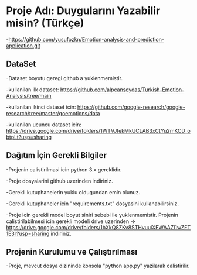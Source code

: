 # Proje Adı: Duygularını Yazabilir misin? (Türkçe) 
-https://github.com/yusufozkn/Emotion-analysis-and-prediction-application.git

## DataSet
-Dataset boyutu geregi github a yuklenmemistir.

-kullanilan ilk dataset: https://github.com/alpcansoydas/Turkish-Emotion-Analysis/tree/main

-kullanilan ikinci dataset icin: https://github.com/google-research/google-research/tree/master/goemotions/data

-kullanilan ucuncu dataset icin: https://drive.google.com/drive/folders/1WTVJfekMkUCLAB3xCtYu2mKCD_obtpLt?usp=sharing


## Dağıtım İçin Gerekli Bilgiler
-Projenin calistirilmasi icin python 3.x gereklidir.

-Proje dosyalarini github uzerinden indiriniz.

-Gerekli kutuphanelerin yuklu oldugundan emin olunuz.

-Gerekli kutuphaneler icin "requirements.txt" dosyasini kullanabilirsiniz.

-Proje icin gerekli model boyut siniri sebebi ile yuklenmemistir. Projenin calistirilabilmesi icin gerekli modeli drive uzerinden => https://drive.google.com/drive/folders/1bXkQ8ZKv8STHvuuiXFWAAZl1wZFT1E3r?usp=sharing indiriniz.

## Projenin Kurulumu ve Çalıştırılması
-Proje, mevcut dosya dizininde konsola "python app.py" yazilarak calistirilir.  

